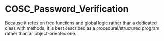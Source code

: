 # COSC_Password_Verification
Because it relies on free functions and global logic rather than a dedicated class with methods, it is best described as a procedural/structured program rather than an object-oriented one.

